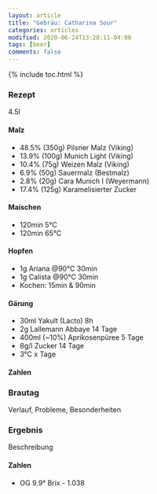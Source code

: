 ```yaml
---
layout: article
title: "Gebräu: Catharina Sour"
categories: articles
modified: 2020-06-24T13:28:11-04:00
tags: [beer]
comments: false
---
```


{% include toc.html %}

### Rezept

4.5l

#### Malz
* 48.5% (350g) Pilsner Malz (Viking)
* 13.9% (100g) Munich Light (Viking)
* 10.4% (75g) Weizen Malz (Viking)
* 6.9% (50g) Sauermalz (Bestmalz)
* 2.8% (20g) Cara Munich I (Weyermann)
* 17.4% (125g) Karamelisierter Zucker

#### Maischen
* 120min 5°C
* 120min 65°C

#### Hopfen
* 1g Ariana @90°C 30min
* 1g Calista @90°C 30min
* Kochen: 15min & 90min

#### Gärung
* 30ml Yakult (Lacto) 8h
* 2g Lallemann Abbaye 14 Tage
* 400ml (~10%) Aprikosenpüree 5 Tage
* 8g/l Zucker 14 Tage
* 3°C x Tage

#### Zahlen

### Brautag

Verlauf, Probleme, Besonderheiten

### Ergebnis

Beschreibung

#### Zahlen
* OG 9.9° Brix - 1.038
